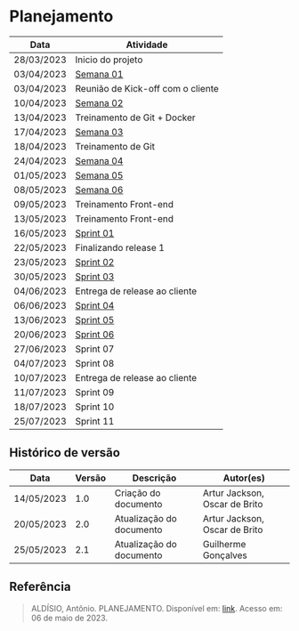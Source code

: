 # Planejamento

| Data | Atividade |
| -- | --|
| 28/03/2023 | Inicio do projeto |
| 03/04/2023 | [Semana 01](Relatórios/semana1.md) |
| 03/04/2023 | Reunião de Kick-off com o cliente |
| 10/04/2023 | [Semana 02](Relatórios/semana2.md) |
| 13/04/2023 | Treinamento de Git + Docker|
| 17/04/2023 | [Semana 03](Relatórios/semana3.md) |
| 18/04/2023 | Treinamento de Git|
| 24/04/2023 | [Semana 04](Relatórios/semana4.md) |
| 01/05/2023 | [Semana 05](Relatórios/semana5.md) |
| 08/05/2023 | [Semana 06](Relatórios/semana6.md) |
| 09/05/2023 | Treinamento Front-end|
| 13/05/2023 | Treinamento Front-end|
| 16/05/2023 | [Sprint 01](Relatórios/sprint1.md) |
| 22/05/2023 | Finalizando release 1 |
| 23/05/2023 | [Sprint 02](Relatórios/sprint2.md) |
| 30/05/2023 | [Sprint 03](Relatórios/sprint3.md) |
| 04/06/2023 | Entrega de release ao cliente |
| 06/06/2023 | [Sprint 04](Relatórios/sprint4.md) |
| 13/06/2023 | [Sprint 05](Relatórios/sprint5.md) |
| 20/06/2023 | [Sprint 06](Relatórios/sprint6.md) |
| 27/06/2023 | Sprint 07 |
| 04/07/2023 | Sprint 08 |
| 10/07/2023 | Entrega de release ao cliente |
| 11/07/2023 | Sprint 09 |
| 18/07/2023 | Sprint 10 |
| 25/07/2023 | Sprint 11 |


## Histórico de versão

| Data | Versão | Descrição | Autor(es) |
| ---- | ------ | --------- | --------- |
| 14/05/2023 | 1.0 | Criação do documento | Artur Jackson, Oscar de Brito |
| 20/05/2023 | 2.0 | Atualização do documento | Artur Jackson, Oscar de Brito |
| 25/05/2023 | 2.1 | Atualização do documento | Guilherme Gonçalves |

## Referência
> ALDÍSIO, Antônio. PLANEJAMENTO. Disponível em: [link](https://fga-eps-mds.github.io/2022-2-CAPJu-Doc/#/pages/planning). Acesso em: 06 de maio de 2023.